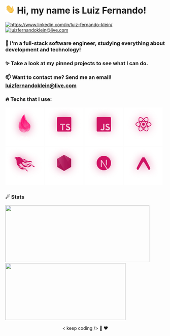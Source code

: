  # <img width="30" src="./.github/hi.gif" /> Hi, my name is Luiz Fernando!
<p align="left">
  <a href="https://www.linkedin.com/in/luiz-fernando-klein/">
    <img alt="https://www.linkedin.com/in/luiz-fernando-klein/" src="https://img.shields.io/badge/Luiz%20Fernando-CF1363?style=flat&logo=linkedin&logoColor=white" />
  </a>
  <a href="mailto:luizfernandoklein@live.com">
    <img alt="luizfernandoklein@live.com" src="https://img.shields.io/badge/luizfernandoklein@live.com-CF1363?style=flat&logo=gmail&logoColor=white" />
  </a>
</p>

### 🔭 I'm a full-stack software engineer, studying everything about development and technology!

### ✨ Take a look at my pinned projects to see what I can do.

### 📫 Want to contact me? Send me an email! **luizfernandoklein@live.com**

### 🔥 Techs that I use:

<p>
  <img width="24%" height="24%" alt="Elixir" src="./.github/elixir.png" />
  <img width="24%" height="24%" alt="Typescript" src="./.github/typescript.png" />
  <img width="24%" height="24%" alt="Javascript" src="./.github/javascript.png" />
  <img width="24%" height="24%" alt="React" src="./.github/react.png" />
  <img width="24%" height="24%" alt="Phoenix" src="./.github/phoenix.png" />
  <img width="24%" height="24%" alt="Node.js" src="./.github/nodejs.png" />
  <img width="24%" height="24%" alt="Next.js" src="./.github/nextjs.png" />
  <img width="24%" height="24%" alt="Expo" src="./.github/expo.png" />
</p>

### ☄ Stats

<p>
  <img width="453.5" height="178.66" src="https://github-readme-stats.vercel.app/api?username=LuizFerK&bg_color=ffffff13&text_color=fff&title_color=f21170&border_radius=10&border_color=00000000&show_icons=true&icon_color=914BAF" />

  <img width="378.95" height="178.64" src="https://github-readme-stats.vercel.app/api/top-langs/?username=LuizFerK&hide=Java,Ruby,Objective-C&layout=compact&bg_color=ffffff13&text_color=fff&title_color=f21170&border_radius=10&border_color=00000000" />
</p>

<p align="center">
	< keep coding /> 🚀 ❤️
</p>
